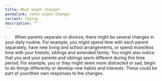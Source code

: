 ```yaml
---
title: What might change?
permalink: /what-might-change/
variant: tiptap
description: ""
---
```

<p>·&nbsp;&nbsp;&nbsp;&nbsp;&nbsp;&nbsp; When parents separate or divorce,
there might be several changes in your daily routine. For example, you
might spend time with each parent separately, have new living and school
arrangements, or spend more/less time with your friends, siblings and extended
family. You might also notice that you and your parents and siblings seem
different during this time period. For example, you or they might seem
more distracted or sad, begin to do things differently or develop new habits
and interests. These could be part of your/their own responses to the changes.</p>